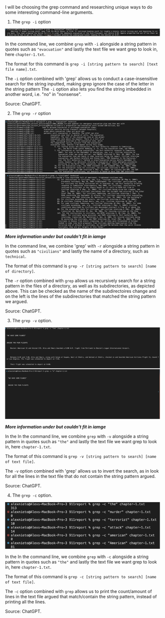 I will be choosing the grep command and researching unique ways to do some interesting command-line arguments. 

1. The  `grep -i` option

![Image](img21.png)

In the command line, we combine `grep` with `-i` alongside a string pattern in quotes such as `"evacuation"` and lastly the text file we want grep to look in, here `chapter-1.txt`.

The format for this command is `grep -i [string pattern to search] [text file name].txt`.

The `-i` option combined with 'grep' allows us to conduct a case-insensitive search for the string inputted, making grep ignore the case of the letter in the string pattern
The `-i` option also lets you find the string imbedded in another word, i.e. "no" in "nonsense". 

Source: ChatGPT.

2. The `grep -r` option

![Image](img22.png)
![Image](img23.png)

***More information under but couldn't fit in iamge***

In the command line, we combine 'grep' with `-r` alongside a string pattern in quotes such as `"civilians"` and lastly the name of a directory, such as `technical`.

The format of this command is `grep -r [string pattern to search] [name of directory]`.

The `-r` option combined with `grep` allows us recursively search for a string pattern in the files of a directory, as well as its subdirectories, as depicted above.
This can be checked as the name of the subdirectoires change and on the left is the lines of the subdirectories that matched the string pattern we argued. 

Source: ChatGPT. 

3. The `grep -v` option. 

![Image](img24.png)
![Image](img25.png)

***More information under but couldn't fit in iamge***

In the In the command line, we combine `grep` with `-v` alongside a string pattern in quotes such as `"the"` and lastly the text file we want grep to look in, here `chapter-1.txt`.

The format of this command is `grep -v [string pattern to search] [name of text file]`.

The `-v` option combined with 'grep' allows us to invert the search, as in look for all the lines in the text file that do not contain the string pattern argued.

Source: ChatGPT.

4. The `grep -c` option. 

![Image](img26.png)

In the In the command line, we combine `grep` with `-c` alongside a string pattern in quotes such as `"the"` and lastly the text file we want grep to look in, here `chapter-1.txt`.

The format of this command is `grep -c [string pattern to search] [name of text file]`.

The `-c` option combined with `grep` allows us to print the count/amount of lines in the text file argued that match/contain the string pattern, instead of printing all the lines. 

Source: ChatGPT.
